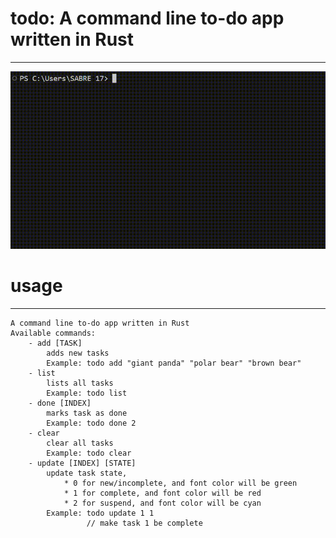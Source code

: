 # todo: A command line to-do app written in Rust
---

![image](https://raw.githubusercontent.com/BabaiLi/todo/main/media/todoo.gif)

# usage
---

```
A command line to-do app written in Rust
Available commands:
    - add [TASK]
        adds new tasks
        Example: todo add "giant panda" "polar bear" "brown bear"
    - list
        lists all tasks
        Example: todo list
    - done [INDEX]
        marks task as done
        Example: todo done 2
    - clear
        clear all tasks
        Example: todo clear
    - update [INDEX] [STATE]
        update task state, 
            * 0 for new/incomplete, and font color will be green
            * 1 for complete, and font color will be red
            * 2 for suspend, and font color will be cyan
        Example: todo update 1 1
                 // make task 1 be complete
```
